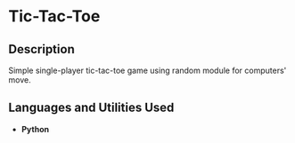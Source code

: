 <h1>Tic-Tac-Toe</h1>

<h2>Description</h2>
Simple single-player tic-tac-toe game using random module for computers' move.
<br />


<h2>Languages and Utilities Used</h2>

- <b>Python</b> 

<!--
 ```diff
- text in red
+ text in green
! text in orange
# text in gray
@@ text in purple (and bold)@@
```
--!>
